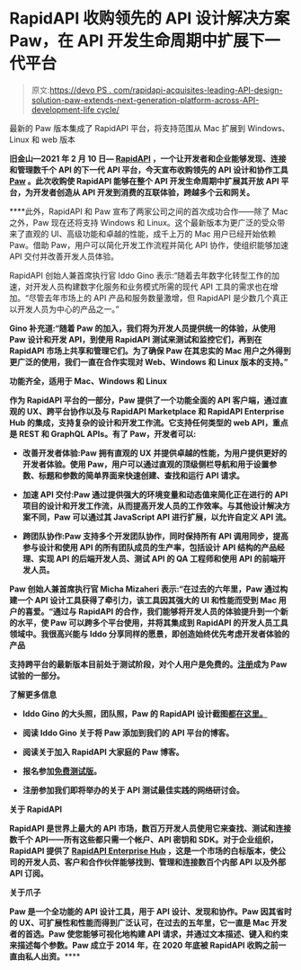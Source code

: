 # RapidAPI 收购领先的 API 设计解决方案 Paw，在 API 开发生命周期中扩展下一代平台

> 原文:[https://devo PS . com/rapidapi-acquisites-leading-API-design-solution-paw-extends-next-generation-platform-across-API-development-life cycle/](https://devops.com/rapidapi-acquires-leading-api-design-solution-paw-extends-next-generation-platform-across-the-api-development-lifecycle/)

最新的 Paw 版本集成了 RapidAPI 平台，将支持范围从 Mac 扩展到 Windows、Linux 和 web 版本

**旧金山—2021 年 2 月 10 日— [RapidAPI](https://rapidapi.com/) ，一个让开发者和企业能够发现、连接和管理数千个 API 的下一代 API 平台，今天宣布收购领先的 API 设计和协作工具 [Paw](https://rapidapi.com/products/api-design/) 。此次收购使 RapidAPI 能够在整个 API 开发生命周期中扩展其开放 API 平台，为开发者创造从 API 开发到消费的互联体验，跨越多个云和网关。**

 ****此外，RapidAPI 和 Paw 宣布了两家公司之间的首次成功合作——除了 Mac 之外，Paw 现在还将支持 Windows 和 Linux。这个最新版本为更广泛的受众带来了直观的 UI、高级功能和卓越的性能，成千上万的 Mac 用户已经开始依赖 Paw。借助 Paw，用户可以简化开发工作流程并简化 API 协作，使组织能够加速 API 交付并改善开发人员体验。

RapidAPI 创始人兼首席执行官 Iddo Gino 表示:“随着去年数字化转型工作的加速，对开发人员构建数字化服务和业务模式所需的现代 API 工具的需求也在增加。“尽管去年市场上的 API 产品和服务数量激增，但 RapidAPI 是少数几个真正以开发人员为中心的产品之一。”

**Gino 补充道:“随着 Paw 的加入，我们将为开发人员提供统一的体验，从使用 Paw 设计和开发 API，到使用 RapidAPI 测试来测试和监控它们，再到在 RapidAPI 市场上共享和管理它们。为了确保 Paw 在其忠实的 Mac 用户之外得到更广泛的使用，我们一直在合作实现对 Web、Windows 和 Linux 版本的支持。”**

****功能齐全，适用于 Mac、Windows 和 Linux****

****作为 RapidAPI 平台的一部分，Paw 提供了一个功能全面的 API 客户端，通过直观的 UX、跨平台协作以及与 RapidAPI Marketplace 和 RapidAPI Enterprise Hub 的集成，支持复杂的设计和开发工作流。它支持任何类型的 web API，重点是 REST 和 GraphQL APIs。有了 Paw，开发者可以:****

*   ******改善开发者体验:Paw 拥有直观的 UX 并提供卓越的性能，为用户提供更好的开发者体验。使用 Paw，用户可以通过直观的顶级侧栏导航和用于设置参数、标题和参数的简单界面来快速创建、查找和运行 API 请求。******

*   ******加速 API 交付:Paw 通过提供强大的环境变量和动态值来简化正在进行的 API 项目的设计和开发工作流，从而提高开发人员的工作效率。与其他设计解决方案不同，Paw 可以通过其 JavaScript API 进行扩展，以允许自定义 API 流。******

*   ******跨团队协作:Paw 支持多个开发团队协作，同时保持所有 API 调用同步，提高参与设计和使用 API 的所有团队成员的生产率，包括设计 API 结构的产品经理、实现 API 的后端开发人员、测试 API 的 QA 工程师和使用 API 的前端开发人员。******

******Paw 创始人兼首席执行官 Micha Mizaheri 表示:“在过去的六年里，Paw 通过构建一个 API 设计工具获得了牵引力，该工具因其强大的 UI 和性能而受到 Mac 用户的喜爱。“通过与 RapidAPI 的合作，我们能够将开发人员的体验提升到一个新的水平，使 Paw 可以跨多个平台使用，并将其集成到 RapidAPI 的开发人员工具领域中。我很高兴能与 Iddo 分享同样的愿景，即创造始终优先考虑开发者体验的产品******

******支持跨平台的最新版本目前处于测试阶段，对个人用户是免费的。[注册](https://paw.app/signup)成为 Paw 试验的一部分。******

******了解更多信息******

*   ******Iddo Gino 的大头照，团队照，Paw 的 RapidAPI 设计截图[都在这里。](https://drive.google.com/drive/folders/1a6kJCDr-kc41_kew2JoGL9boR4lsGXsf?usp=sharing)******

*   ******阅读 Iddo Gino 关于将 Paw 添加到我们的 API 平台的博客。******

*   ******阅读关于加入 RapidAPI 大家庭的 Paw 博客。******

*   ******报名参加[免费测试版](https://paw.app/signup)。******

*   ******注册参加我们即将举办的关于 API 测试最佳实践的网络研讨会。******

******关于 RapidAPI******

******RapidAPI 是世界上最大的 API 市场，数百万开发人员使用它来查找、测试和连接数千个 API——所有这些都只需一个帐户、API 密钥和 SDK。对于企业组织，RapidAPI 提供了 [RapidAPI Enterprise Hub](https://cts.businesswire.com/ct/CT?id=smartlink&url=https%3A%2F%2Frapidapi.com%2Fenterprise&esheet=52345350&newsitemid=20201209005371&lan=en-US&anchor=RapidAPI+Enterprise+Hub&index=7&md5=b46bc9d0879988ef537220e2cd80f28c) ，这是一个市场的白标版本，使公司的开发人员、客户和合作伙伴能够找到、管理和连接数百个内部 API 以及外部 API 订阅。******

******关于爪子******

******Paw 是一个全功能的 API 设计工具，用于 API 设计、发现和协作。Paw 因其省时的 UX、可扩展性和性能而得到广泛认可，在过去的五年里，它一直是 Mac 开发者的首选。Paw 使您能够可视化地构建 API 请求，并通过文本描述、键入和约束来描述每个参数。Paw 成立于 2014 年，在 2020 年底被 RapidAPI 收购之前一直由私人出资。**********